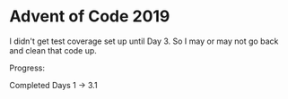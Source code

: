 # Advent of Code 2019

I didn't get test coverage set up until Day 3. So I may or may not go back and clean that code up.

Progress:

Completed Days 1 -> 3.1
